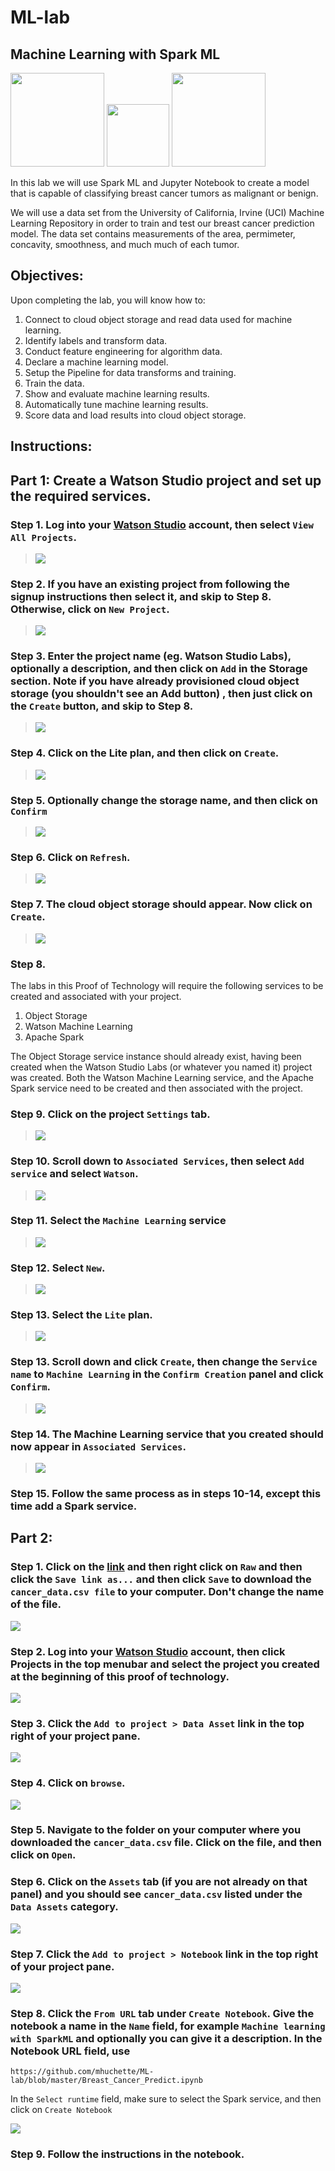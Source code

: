 # ML-lab

## Machine Learning with Spark ML

[<img src="https://github.com/mhuchette/ML-lab/blob/master/images/IBM.Cloud.png" height="150"/>](http://datascience.ibm.com/) 
[<img src="https://github.com/mhuchette/ML-lab/blob/master/images/Spark_logo.png" height="100"/>](http://spark.apache.org/)
[<img src="https://github.com/mhuchette/ML-lab/blob/master/images/jupyter.png" height="150"/>](http://jupyter.org/) 

In this lab we will use Spark ML and Jupyter Notebook to create a model that is capable of classifying breast cancer tumors as malignant or benign. 

We will use a data set from the University of California, Irvine (UCI) Machine Learning Repository in order to train and test our breast cancer prediction model. The data set contains measurements of the area, permimeter, concavity, smoothness, and much much of each tumor.

## Objectives:
Upon completing the lab, you will know how to:

1. Connect to cloud object storage and read data used for machine learning.
2. Identify labels and transform data.
3. Conduct feature engineering for algorithm data.
4. Declare a machine learning model.
5. Setup the Pipeline for data transforms and training.
6. Train the data.
7. Show and evaluate machine learning results.
8. Automatically tune machine learning results.
9. Score data and load results into cloud object storage.

## Instructions:  

## Part 1: Create a Watson Studio project and set up the required services.

### Step 1.  Log into your [Watson Studio](http://datascience.ibm.com/) account, then select `View All Projects`.

> <img src="https://github.com/mhuchette/ML-lab/blob/master/images/Select%20View%20All%20Projects.png"/>

### Step 2.  If you have an existing project from following the signup instructions then select it, and skip to Step 8.  Otherwise, click on `New Project`. 
> <img src="https://github.com/mhuchette/ML-lab/blob/master/images/Select%20New%20Project.png"/>

### Step 3. Enter the project name (eg. Watson Studio Labs), optionally a description, and then click on `Add` in the Storage section. Note if you have already provisioned cloud object storage (you shouldn't see an Add button) , then just click on the `Create` button, and skip to Step 8. 

> <img src="https://github.com/mhuchette/ML-lab/blob/master/images/New%20Project%20Panel%20-%20Add%20Storage.png"/>

### Step 4. Click on the Lite plan, and then click on `Create`. 

> <img src="https://github.com/mhuchette/ML-lab/blob/master/images/Create%20Object%20Storage.png"/>

### Step 5. Optionally change the storage name, and then click on `Confirm`

> <img src="https://github.com/mhuchette/ML-lab/blob/master/images/Confirm%20Creation.png"/>

### Step 6. Click on `Refresh`. 

> <img src="https://github.com/mhuchette/ML-lab/blob/master/images/Click%20Refresh.png"/>

### Step 7.  The cloud object storage should appear. Now click on `Create`. 

> <img src="https://github.com/mhuchette/ML-lab/blob/master/images/Click%20Project%20Create.png"/>

### Step 8. 

The labs in this Proof of Technology will require the following services to be created and associated with your project. 
1. Object Storage
1. Watson Machine Learning
1. Apache Spark  

The Object Storage service instance should already exist, having been created when the Watson Studio Labs (or whatever you named it) project was created. Both the Watson Machine Learning service, and the Apache Spark service need to be created and then associated with the project.  

### Step 9.  Click on the project `Settings` tab.

> <img src="https://github.com/mhuchette/ML-lab/blob/master/images/choose%20settings.png"/>

### Step 10. Scroll down to `Associated Services`, then select `Add service` and select `Watson`.

> <img src="https://github.com/mhuchette/ML-lab/blob/master/images/SelectWatsonService.png"/>

### Step 11. Select the `Machine Learning` service 

> <img src="https://github.com/mhuchette/ML-lab/blob/master/images/SelectMachineLearningService.png"/>

### Step 12. Select `New`.

> <img src="https://github.com/mhuchette/ML-lab/blob/master/images/Select%20New%20Service.png"/>

### Step 13. Select the `Lite` plan. 

> <img src="https://github.com/mhuchette/ML-lab/blob/master/images/Select%20Lite%20ML.png"/>

### Step 13. Scroll down and click `Create`, then change the `Service name` to `Machine Learning` in the `Confirm Creation` panel and click `Confirm`.  

> <img src="https://github.com/mhuchette/ML-lab/blob/master/images/ConfirmMachineLearningCreation.png"/>

### Step 14. The Machine Learning service that you created should now appear in `Associated Services`. 

> <img src="https://github.com/mhuchette/ML-lab/blob/master/images/See%20ML%20in%20Associated%20Services.png"/>

### Step 15. Follow the same process as in steps 10-14, except this time add a Spark service. 

## Part 2:

### Step 1. Click on the [link](https://github.com/mhuchette/ML-lab/blob/master/cancer_data.csv) and then right click on `Raw` and then click the `Save link as...` and then click `Save` to download the `cancer_data.csv file` to your computer. Don't change the name of the file. 
<img src="https://github.com/mhuchette/ML-lab/blob/master/images/data.png"/>

### Step 2.  Log into your [Watson Studio](http://datascience.ibm.com/) account, then click Projects in the top menubar and select the project you created at the beginning of this proof of technology.
<img src="https://github.com/mhuchette/ML-lab/blob/master/images/Select%20Project.png"/>

### Step 3.  Click the `Add to project > Data Asset` link in the top right of your project pane. 
<img src="https://github.com/mhuchette/ML-lab/blob/master/images/Add%20to%20Project%20Data%20Asset.png"/>

### Step 4.  Click on `browse`. 
<img src="https://github.com/mhuchette/ML-lab/blob/master/images/Click%20Browse.png"/>

### Step 5. Navigate to the folder on your computer where you downloaded the `cancer_data.csv` file. Click on the file, and then click on `Open`.

### Step 6. Click on the `Assets` tab (if you are not already on that panel) and you should see `cancer_data.csv` listed under the `Data Assets` category. 
<img src="https://github.com/mhuchette/ML-lab/blob/master/images/assets.png"/>

### Step 7.  Click the `Add to project > Notebook` link in the top right of your project pane.
<img src="https://github.com/mhuchette/ML-lab/blob/master/images/Add%20to%20Project.png"/>

### Step 8.  Click the `From URL` tab under `Create Notebook`. Give the notebook a name in the `Name` field, for example `Machine learning with SparkML` and optionally you can give it a description. In the Notebook URL field, use

`https://github.com/mhuchette/ML-lab/blob/master/Breast_Cancer_Predict.ipynb` 

In the `Select runtime` field, make sure to select the Spark service, and then click on `Create Notebook`

<img src="https://github.com/mhuchette/ML-lab/blob/master/images/new%20notebook.png"/>

### Step 9.  Follow the instructions in the notebook.

